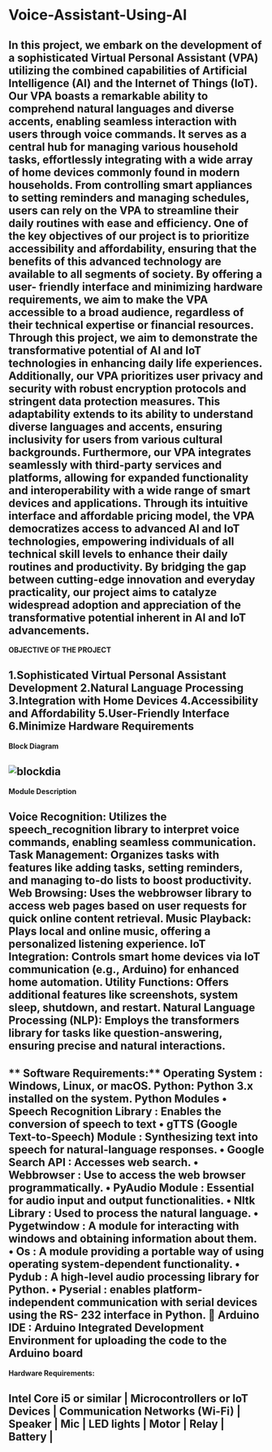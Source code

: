 # Voice-Assistant-Using-AI

In this project, we embark on the development of a sophisticated Virtual Personal Assistant (VPA)
utilizing the combined capabilities of Artificial Intelligence (AI) and the Internet of Things (IoT). Our
VPA boasts a remarkable ability to comprehend natural languages and diverse accents, enabling seamless
interaction with users through voice commands. It serves as a central hub for managing various household
tasks, effortlessly integrating with a wide array of home devices commonly found in modern households.
From controlling smart appliances to setting reminders and managing schedules, users can rely on the
VPA to streamline their daily routines with ease and efficiency.
One of the key objectives of our project is to prioritize accessibility and affordability, ensuring
that the benefits of this advanced technology are available to all segments of society. By offering a user-
friendly interface and minimizing hardware requirements, we aim to make the VPA accessible to a broad
audience, regardless of their technical expertise or financial resources. Through this project, we aim to
demonstrate the transformative potential of AI and IoT technologies in enhancing daily life experiences.
Additionally, our VPA prioritizes user privacy and security with robust encryption protocols and
stringent data protection measures. This adaptability extends to its ability to understand diverse languages
and accents, ensuring inclusivity for users from various cultural backgrounds. Furthermore, our VPA
integrates seamlessly with third-party services and platforms, allowing for expanded functionality and
interoperability with a wide range of smart devices and applications.
Through its intuitive interface and affordable pricing model, the VPA democratizes access to
advanced AI and IoT technologies, empowering individuals of all technical skill levels to enhance their
daily routines and productivity. By bridging the gap between cutting-edge innovation and everyday
practicality, our project aims to catalyze widespread adoption and appreciation of the transformative
potential inherent in AI and IoT advancements.
--------------------------------------------------------------------------------------------------------------------------------------------------------------------
**OBJECTIVE OF THE PROJECT**

1.Sophisticated Virtual Personal Assistant Development 
2.Natural Language Processing 
3.Integration with Home Devices 
4.Accessibility and Affordability 
5.User-Friendly Interface 
6.Minimize Hardware Requirements
--------------------------------------------------------------------------------------------------------------------------------------------------------------------
**Block Diagram**

![blockdia](https://github.com/user-attachments/assets/d2e4bbbf-3d0a-4689-af7c-f71abd37928d)
--------------------------------------------------------------------------------------------------------------------------------------------------------------------
**Module Description**

Voice Recognition: Utilizes the speech_recognition library to interpret voice commands, enabling seamless communication.
Task Management: Organizes tasks with features like adding tasks, setting reminders, and managing to-do lists to boost productivity.
Web Browsing: Uses the webbrowser library to access web pages based on user requests for quick online content retrieval.
Music Playback: Plays local and online music, offering a personalized listening experience.
IoT Integration: Controls smart home devices via IoT communication (e.g., Arduino) for enhanced home automation.
Utility Functions: Offers additional features like screenshots, system sleep, shutdown, and restart.
Natural Language Processing (NLP): Employs the transformers library for tasks like question-answering, ensuring precise and natural interactions.
--------------------------------------------------------------------------------------------------------------------------------------------------------------------
** Software Requirements:**
 Operating System : Windows, Linux, or macOS.
 Python: Python 3.x installed on the system.
 Python Modules
• Speech Recognition Library : Enables the conversion of speech to text
• gTTS (Google Text-to-Speech) Module : Synthesizing text into speech for natural-language
responses.
• Google Search API : Accesses web search.
• Webbrowser : Use to access the web browser programmatically.
• PyAudio Module : Essential for audio input and output functionalities.
• Nltk Library : Used to process the natural language.
• Pygetwindow : A module for interacting with windows and obtaining information about
them.
• Os : A module providing a portable way of using operating system-dependent functionality.
• Pydub : A high-level audio processing library for Python.
• Pyserial : enables platform-independent communication with serial devices using the RS-
232 interface in Python.
 Arduino IDE : Arduino Integrated Development Environment for uploading the code to the
Arduino board
--------------------------------------------------------------------------------------------------------------------------------------------------------------------

**Hardware Requirements:** 

 Intel Core i5 or similar |
 Microcontrollers or IoT Devices |
 Communication Networks (Wi-Fi) |
 Speaker |
 Mic |
 LED lights |
 Motor |
 Relay |
Battery |
--------------------------------------------------------------------------------------------------------------------------------------------------------------------



